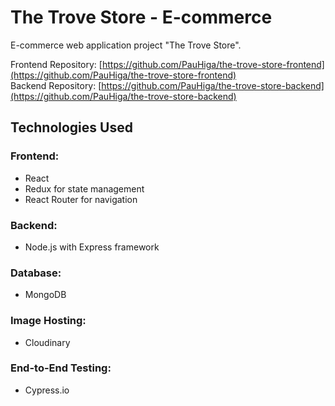 # The Trove Store - E-commerce

E-commerce web application project "The Trove Store". 

Frontend Repository: [https://github.com/PauHiga/the-trove-store-frontend](https://github.com/PauHiga/the-trove-store-frontend)   
Backend Repository: [https://github.com/PauHiga/the-trove-store-backend](https://github.com/PauHiga/the-trove-store-backend)

## Technologies Used

### Frontend:
- React
- Redux for state management
- React Router for navigation

### Backend:
- Node.js with Express framework

### Database:
- MongoDB

### Image Hosting:
- Cloudinary

### End-to-End Testing:
- Cypress.io

